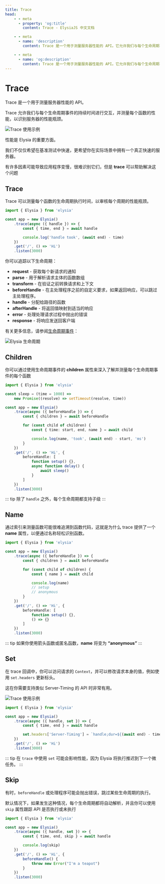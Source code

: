 ```yaml
---
title: Trace
head:
    - - meta
      - property: 'og:title'
        content: Trace - ElysiaJS 中文文档

    - - meta
      - name: 'description'
        content: Trace 是一个用于测量服务器性能的 API。它允许我们与每个生命周期事件的持续时间进行交互，并测量每个函数的性能，以识别服务器的性能瓶颈。

    - - meta
      - name: 'og:description'
        content: Trace 是一个用于测量服务器性能的 API。它允许我们与每个生命周期事件的持续时间进行交互，并测量每个函数的性能，以识别服务器的性能瓶颈。
---
```


# Trace

Trace 是一个用于测量服务器性能的 API。

Trace 允许我们与每个生命周期事件的持续时间进行交互，并测量每个函数的性能，以识别服务器的性能瓶颈。

![Trace 使用示例](/assets/trace.webp)

性能是 Elysia 的重要方面。

我们不仅仅希望在基准测试中快速，更希望你在实际场景中拥有一个真正快速的服务器。

有许多因素可能导致应用程序变慢，很难识别它们，但是 **trace** 可以帮助解决这个问题

## Trace

Trace 可以测量每个函数的生命周期执行时间，以审核每个周期的性能瓶颈。

```ts twoslash
import { Elysia } from 'elysia'

const app = new Elysia()
    .trace(async ({ handle }) => {
        const { time, end } = await handle

        console.log('handle took', (await end) - time)
    })
    .get('/', () => 'Hi')
    .listen(3000)
```

你可以追踪以下生命周期：

-   **request** - 获取每个新请求的通知
-   **parse** - 用于解析请求主体的函数数组
-   **transform** - 在验证之前转换请求和上下文
-   **beforeHandle** - 在主处理程序之前的自定义要求，如果返回响应，可以跳过主处理程序。
-   **handle** - 分配给路径的函数
-   **afterHandle** - 将返回值映射到适当的响应
-   **error** - 处理处理请求过程中抛出的错误
-   **response** - 将响应发送回客户端

有关更多信息，请参阅[生命周期事件](/essential/life-cycle#events)：

![Elysia 生命周期](/assets/lifecycle.webp)

## Children

你可以通过使用生命周期事件的 **children** 属性来深入了解并测量每个生命周期事件的每个函数

```ts twoslash
import { Elysia } from 'elysia'

const sleep = (time = 1000) =>
    new Promise((resolve) => setTimeout(resolve, time))

const app = new Elysia()
    .trace(async ({ beforeHandle }) => {
        const { children } = await beforeHandle

        for (const child of children) {
            const { time: start, end, name } = await child

            console.log(name, 'took', (await end) - start, 'ms')
        }
    })
    .get('/', () => 'Hi', {
        beforeHandle: [
            function setup() {},
            async function delay() {
                await sleep()
            }
        ]
    })
    .listen(3000)
```

::: tip
除了 `handle` 之外，每个生命周期都支持子级
:::

## Name

通过索引来测量函数可能很难追溯到函数代码，这就是为什么 trace 提供了一个 **name** 属性，以便通过名称轻松识别函数。

```ts twoslash
import { Elysia } from 'elysia'

const app = new Elysia()
	.trace(async ({ beforeHandle }) => {
        const { children } = await beforeHandle

		for (const child of children) {
			const { name } = await child

			console.log(name)
            // setup
            // anonymous
		}
	})
	.get('/', () => 'Hi', {
		beforeHandle: [
			function setup() {},
			() => {}
		]
	})
	.listen(3000)
```

::: tip
如果你使用箭头函数或匿名函数，**name** 将变为 **“anonymous”**
:::

## Set

在 trace 回调中，你可以访问请求的 `Context`，并可以修改请求本身的值，例如使用 `set.headers` 更新标头。

这在你需要支持类似 Server-Timing 的 API 时非常有用。

![Trace 使用示例](/assets/server-timing.webp)

```ts twoslash
import { Elysia } from 'elysia'

const app = new Elysia()
    .trace(async ({ handle, set }) => {
        const { time, end } = await handle

        set.headers['Server-Timing'] = `handle;dur=${(await end) - time}`
    })
    .get('/', () => 'Hi')
    .listen(3000)
```

::: tip
在 `trace` 中使用 `set` 可能会影响性能，因为 Elysia 将执行推迟到下一个微任务。
:::

## Skip

有时，`beforeHandle` 或处理程序可能会抛出错误，跳过某些生命周期的执行。

默认情况下，如果发生这种情况，每个生命周期都将自动解析，并且你可以使用 `skip` 属性跟踪 API 是否执行或未执行

```ts twoslash
import { Elysia } from 'elysia'

const app = new Elysia()
    .trace(async ({ handle, set }) => {
        const { time, end, skip } = await handle

        console.log(skip)
    })
    .get('/', () => 'Hi', {
        beforeHandle() {
            throw new Error("I'm a teapot")
        }
    })
    .listen(3000)
```
